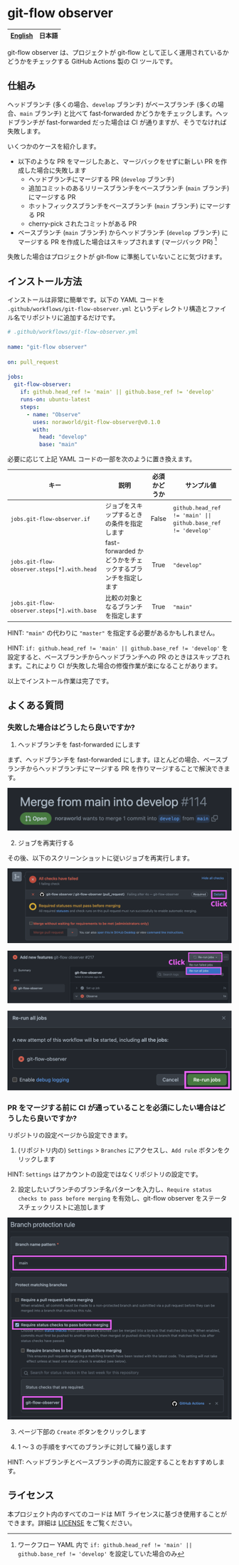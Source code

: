 # git-flow observer

| [English](/README/en.md) | **日本語** |
| ------------------------ | --------- |

git-flow observer は、プロジェクトが git-flow として正しく運用されているかどうかをチェックする GitHub Actions 製の CI ツールです。



## 仕組み
ヘッドブランチ (多くの場合、`develop` ブランチ) がベースブランチ (多くの場合、`main` ブランチ) と比べて fast-forwarded かどうかをチェックします。ヘッドブランチが fast-forwarded だった場合は CI が通りますが、そうでなければ失敗します。

いくつかのケースを紹介します。

* 以下のような PR をマージしたあと、マージバックをせずに新しい PR を作成した場合に失敗します
    * ヘッドブランチにマージする PR (`develop` ブランチ)
    * 追加コミットのあるリリースブランチをベースブランチ (`main` ブランチ) にマージする PR
    * ホットフィックスブランチをベースブランチ (`main` ブランチ) にマージする PR
    * cherry-pick されたコミットがある PR
* ベースブランチ (`main` ブランチ) からヘッドブランチ (`develop` ブランチ) にマージする PR を作成した場合はスキップされます (マージバック PR) [^1]

[^1]: ワークフロー YAML 内で `if: github.head_ref != 'main' || github.base_ref != 'develop'` を設定していた場合のみ

失敗した場合はプロジェクトが git-flow に準拠していないことに気づけます。



## インストール方法
インストールは非常に簡単です。以下の YAML コードを `.github/workflows/git-flow-observer.yml` というディレクトリ構造とファイル名でリポジトリに追加するだけです。

```yaml
# .github/workflows/git-flow-observer.yml

name: "git-flow observer"

on: pull_request

jobs:
  git-flow-observer:
    if: github.head_ref != 'main' || github.base_ref != 'develop'
    runs-on: ubuntu-latest
    steps:
      - name: "Observe"
        uses: noraworld/git-flow-observer@v0.1.0
        with:
          head: "develop"
          base: "main"
```

必要に応じて上記 YAML コードの一部を次のように置き換えます。

| キー | 説明 | 必須かどうか | サンプル値 |
| --- | --- | :------: | --- |
| `jobs.git-flow-observer.if` | ジョブをスキップするときの条件を指定します | False | `github.head_ref != 'main' \|\| github.base_ref != 'develop'` |
| `jobs.git-flow-observer.steps[*].with.head` | fast-forwarded かどうかをチェックするブランチを指定します | True | `"develop"` |
| `jobs.git-flow-observer.steps[*].with.base` | 比較の対象となるブランチを指定します | True | `"main"` |

HINT: `"main"` の代わりに `"master"` を指定する必要があるかもしれません。

HINT: `if: github.head_ref != 'main' || github.base_ref != 'develop'` を設定すると、ベースブランチからヘッドブランチへの PR のときはスキップされます。これにより CI が失敗した場合の修復作業が楽になることがあります。

以上でインストール作業は完了です。



## よくある質問
### 失敗した場合はどうしたら良いですか?

1. ヘッドブランチを fast-forwarded にします

まず、ヘッドブランチを fast-forwarded にします。ほとんどの場合、ベースブランチからヘッドブランチにマージする PR を作りマージすることで解決できます。

![Merge from main into develop](/screenshots/merge_from_main_into_develop_pr.png)

2. ジョブを再実行する

その後、以下のスクリーンショットに従いジョブを再実行します。

![Failed CI details](/screenshots/failed_ci_details.png)

![Re-run jobs button](/screenshots/rerun_jobs_button.png)

![Re-run jobs dialog](/screenshots/rerun_jobs_dialog.png)

### PR をマージする前に CI が通っていることを必須にしたい場合はどうしたら良いですか?

リポジトリの設定ページから設定できます。

1. (リポジトリ内の) `Settings` > `Branches` にアクセスし、`Add rule` ボタンをクリックします

HINT: `Settings` はアカウントの設定ではなくリポジトリの設定です。

2. 設定したいブランチのブランチ名パターンを入力し、`Require status checks to pass before merging` を有効し、git-flow observer をステータスチェックリストに追加します

![Branch protection rule](/screenshots/branch_protection_rule.png)

3. ページ下部の `Create` ボタンをクリックします

4. 1 〜 3 の手順をすべてのブランチに対して繰り返します

HINT: ヘッドブランチとベースブランチの両方に設定することをおすすめします。



## ライセンス
本プロジェクト内のすべてのコードは MIT ライセンスに基づき使用することができます。詳細は [LICENSE](LICENSE) をご覧ください。
